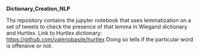 **Dictionary_Creation_NLP**

Ths repository contains the jupyter notebook that uses lemmatization on a set of tweets to check the presence of that lemma in Wiegand dictionary and Hurtlex.
Link to Hurtlex dictionary: https://github.com/valeriobasile/hurtlex 
Doing so tells if the particular word is offensive or not.
